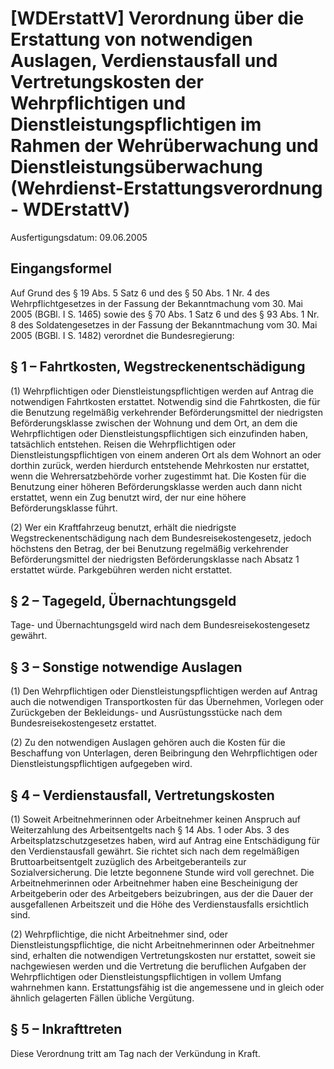 # [WDErstattV] Verordnung über die Erstattung von notwendigen Auslagen, Verdienstausfall und Vertretungskosten der Wehrpflichtigen und Dienstleistungspflichtigen im Rahmen der Wehrüberwachung und Dienstleistungsüberwachung  (Wehrdienst-Erstattungsverordnung - WDErstattV)

Ausfertigungsdatum: 09.06.2005

 

## Eingangsformel

Auf Grund des § 19 Abs. 5 Satz 6 und des § 50 Abs. 1 Nr. 4 des Wehrpflichtgesetzes in der Fassung der Bekanntmachung vom 30. Mai 2005 (BGBl. I S. 1465) sowie des § 70 Abs. 1 Satz 6 und des § 93 Abs. 1 Nr. 8 des Soldatengesetzes in der Fassung der Bekanntmachung vom 30. Mai 2005 (BGBl. I S. 1482) verordnet die Bundesregierung:


## § 1 – Fahrtkosten, Wegstreckenentschädigung

(1) Wehrpflichtigen oder Dienstleistungspflichtigen werden auf Antrag die notwendigen Fahrtkosten erstattet. Notwendig sind die Fahrtkosten, die für die Benutzung regelmäßig verkehrender Beförderungsmittel der niedrigsten Beförderungsklasse zwischen der Wohnung und dem Ort, an dem die Wehrpflichtigen oder Dienstleistungspflichtigen sich einzufinden haben, tatsächlich entstehen. Reisen die Wehrpflichtigen oder Dienstleistungspflichtigen von einem anderen Ort als dem Wohnort an oder dorthin zurück, werden hierdurch entstehende Mehrkosten nur erstattet, wenn die Wehrersatzbehörde vorher zugestimmt hat. Die Kosten für die Benutzung einer höheren Beförderungsklasse werden auch dann nicht erstattet, wenn ein Zug benutzt wird, der nur eine höhere Beförderungsklasse führt.

(2) Wer ein Kraftfahrzeug benutzt, erhält die niedrigste Wegstreckenentschädigung nach dem Bundesreisekostengesetz, jedoch höchstens den Betrag, der bei Benutzung regelmäßig verkehrender Beförderungsmittel der niedrigsten Beförderungsklasse nach Absatz 1 erstattet würde. Parkgebühren werden nicht erstattet.


## § 2 – Tagegeld, Übernachtungsgeld

Tage- und Übernachtungsgeld wird nach dem Bundesreisekostengesetz gewährt.


## § 3 – Sonstige notwendige Auslagen

(1) Den Wehrpflichtigen oder Dienstleistungspflichtigen werden auf Antrag auch die notwendigen Transportkosten für das Übernehmen, Vorlegen oder Zurückgeben der Bekleidungs- und Ausrüstungsstücke nach dem Bundesreisekostengesetz erstattet.

(2) Zu den notwendigen Auslagen gehören auch die Kosten für die Beschaffung von Unterlagen, deren Beibringung den Wehrpflichtigen oder Dienstleistungspflichtigen aufgegeben wird.


## § 4 – Verdienstausfall, Vertretungskosten

(1) Soweit Arbeitnehmerinnen oder Arbeitnehmer keinen Anspruch auf Weiterzahlung des Arbeitsentgelts nach § 14 Abs. 1 oder Abs. 3 des Arbeitsplatzschutzgesetzes haben, wird auf Antrag eine Entschädigung für den Verdienstausfall gewährt. Sie richtet sich nach dem regelmäßigen Bruttoarbeitsentgelt zuzüglich des Arbeitgeberanteils zur Sozialversicherung. Die letzte begonnene Stunde wird voll gerechnet. Die Arbeitnehmerinnen oder Arbeitnehmer haben eine Bescheinigung der Arbeitgeberin oder des Arbeitgebers beizubringen, aus der die Dauer der ausgefallenen Arbeitszeit und die Höhe des Verdienstausfalls ersichtlich sind.

(2) Wehrpflichtige, die nicht Arbeitnehmer sind, oder Dienstleistungspflichtige, die nicht Arbeitnehmerinnen oder Arbeitnehmer sind, erhalten die notwendigen Vertretungskosten nur erstattet, soweit sie nachgewiesen werden und die Vertretung die beruflichen Aufgaben der Wehrpflichtigen oder Dienstleistungspflichtigen in vollem Umfang wahrnehmen kann. Erstattungsfähig ist die angemessene und in gleich oder ähnlich gelagerten Fällen übliche Vergütung.


## § 5 – Inkrafttreten

Diese Verordnung tritt am Tag nach der Verkündung in Kraft.
